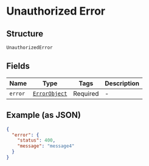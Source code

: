
# Unauthorized Error

## Structure

`UnauthorizedError`

## Fields

| Name | Type | Tags | Description |
|  --- | --- | --- | --- |
| `error` | [`ErrorObject`](../../doc/models/error-object.md) | Required | - |

## Example (as JSON)

```json
{
  "error": {
    "status": 400,
    "message": "message4"
  }
}
```

